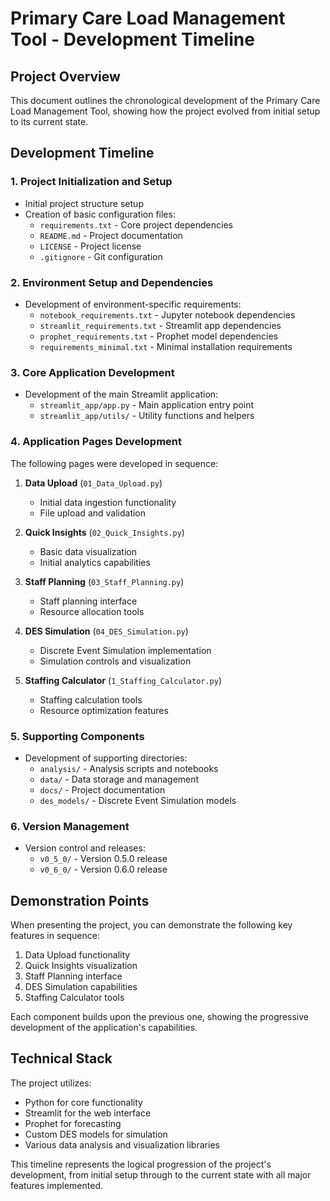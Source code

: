 # Primary Care Load Management Tool - Development Timeline

## Project Overview

This document outlines the chronological development of the Primary Care Load Management Tool, showing how the project evolved from initial setup to its current state.

## Development Timeline

### 1. Project Initialization and Setup

- Initial project structure setup
- Creation of basic configuration files:
  - `requirements.txt` - Core project dependencies
  - `README.md` - Project documentation
  - `LICENSE` - Project license
  - `.gitignore` - Git configuration

### 2. Environment Setup and Dependencies

- Development of environment-specific requirements:
  - `notebook_requirements.txt` - Jupyter notebook dependencies
  - `streamlit_requirements.txt` - Streamlit app dependencies
  - `prophet_requirements.txt` - Prophet model dependencies
  - `requirements_minimal.txt` - Minimal installation requirements

### 3. Core Application Development

- Development of the main Streamlit application:
  - `streamlit_app/app.py` - Main application entry point
  - `streamlit_app/utils/` - Utility functions and helpers

### 4. Application Pages Development

The following pages were developed in sequence:

1. **Data Upload** (`01_Data_Upload.py`)

   - Initial data ingestion functionality
   - File upload and validation

2. **Quick Insights** (`02_Quick_Insights.py`)

   - Basic data visualization
   - Initial analytics capabilities

3. **Staff Planning** (`03_Staff_Planning.py`)

   - Staff planning interface
   - Resource allocation tools

4. **DES Simulation** (`04_DES_Simulation.py`)

   - Discrete Event Simulation implementation
   - Simulation controls and visualization

5. **Staffing Calculator** (`1_Staffing_Calculator.py`)
   - Staffing calculation tools
   - Resource optimization features

### 5. Supporting Components

- Development of supporting directories:
  - `analysis/` - Analysis scripts and notebooks
  - `data/` - Data storage and management
  - `docs/` - Project documentation
  - `des_models/` - Discrete Event Simulation models

### 6. Version Management

- Version control and releases:
  - `v0_5_0/` - Version 0.5.0 release
  - `v0_6_0/` - Version 0.6.0 release

## Demonstration Points

When presenting the project, you can demonstrate the following key features in sequence:

1. Data Upload functionality
2. Quick Insights visualization
3. Staff Planning interface
4. DES Simulation capabilities
5. Staffing Calculator tools

Each component builds upon the previous one, showing the progressive development of the application's capabilities.

## Technical Stack

The project utilizes:

- Python for core functionality
- Streamlit for the web interface
- Prophet for forecasting
- Custom DES models for simulation
- Various data analysis and visualization libraries

This timeline represents the logical progression of the project's development, from initial setup through to the current state with all major features implemented.
